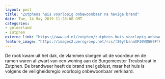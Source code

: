 ```yaml
---
layout: post
title: "Zutphens huis voorlopig onbewoonbaar na hevige brand"
date: Tue, 14 May 2019 11:28:00 GMT
categories: 
- gelderland 
- zutphen 
externe_link: "https://www.ad.nl/zutphen/zutphens-huis-voorlopig-onbewoonbaar-na-hevige-brand~a81cd683/"
feature_image: "https://images2.persgroep.net/rcs/f20yfbsnaXF36WQGE9FfCdGLorA/diocontent/148224896/_fitwidth/400/?appId=21791a8992982cd8da851550a453bd7f&quality=0.7"
---
```


De rook kwam uit het dak, de vlammen sloegen uit de voordeur en de ramen waren al zwart van een woning aan de Burgemeester Treubstraat in Zutphen. De brandweer heeft de brand snel geblust, maar het huis is volgens de veiligheidsregio voorlopig onbewoonbaar verklaard.

